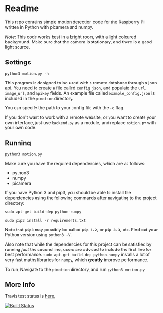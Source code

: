 # Readme

This repo contains simple motion detection code for the Raspberry Pi written in Python with picamera and numpy.

*Note:*
This code works best in a bright room, with a light coloured background.
Make sure that the camera is stationary, and there is a good light source.

## Settings

    python3 motion.py -h

This program is designed to be used with a remote database through a json api.
You need to create a file called `config.json`,
and populate the `url`, `image_url`, and `apikey` fields.
An example file called `example_config.json` is included in the
`pimotion` directory.

You can specify the path to your config file with the `-c` flag.

If you don't want to work with a remote website,
or you want to create your own interface,
just use `backend.py` as a module, and replace `motion.py` with your own code.

## Running

    python3 motion.py

Make sure you have the required dependencies, which  are as follows:

* python3
* numpy
* picamera

If you have Python 3 and pip3, you should be able to install the dependencies using the following commands after navigating to the project directory:

    sudo apt-get build-dep python-numpy

    sudo pip3 install -r requirements.txt

Note that `pip3` may possibly be called `pip-3.2`, or `pip-3.3`, etc. Find out your Python version using `python3 -V`.

Also note that while the dependencies for this project can be satisfied by running *just* the second line, users
are advised to include the first line for best performance.
`sudo apt-get build-dep python-numpy` installs a lot of very fast maths
libraries for `numpy`, which **greatly** improve performance.

To run, Navigate to the `pimotion` directory, and run `python3 motion.py`.

## More Info

Travis test status is [here.](https://travis-ci.org/daviewales/pimotion)

[![Build Status](https://travis-ci.org/daviewales/pimotion.svg?branch=master)](https://travis-ci.org/daviewales/pimotion)
